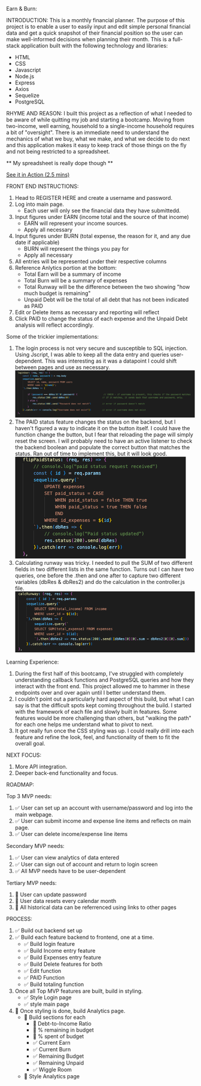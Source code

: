 


Earn & Burn:



INTRODUCTION: This is a monthly financial planner. The purpose of this project is to enable a user to easily input and edit simple personal financial data and get a quick snapshot of their financial position so the user can make well-informed decisions when planning their month. This is a full-stack application built with the following technology and libraries:

- HTML
- CSS
- Javascript
- Node.js
- Express
- Axios
- Sequelize
- PostgreSQL

RHYME AND REASON: I built this project as a reflection of what I needed to be aware of while quitting my job and starting a bootcamp. Moving from two-income, well earning, household to a single-income household requires a bit of "oversight". There is an immediate need to understand the mechanics of what we buy, what we make, and what we decide to do next and this application makes it easy to keep track of those things on the fly and not being restricted to a spreadsheet. 

** My spreadsheet is really dope though **

[See it in Action (2.5 mins)](https://www.loom.com/share/83a8a0c49308483396445cebe7f4ae51?sid=e8816725-972c-44b6-804d-2040df78ed88)

FRONT END INSTRUCTIONS:

1. Head to REGISTER HERE and create a username and password.
2. Log into main page.
    - Each user will only see the financial data they have submittedd.
3. Input figures under EARN (income total and the source of that income)
    - EARN will represent your income sources.
    - Apply all necessary
4. Input figures under BURN (total expense, the reason for it, and any due date if applicable)
    - BURN will represent the things you pay for
    - Apply all necessary
5. All entries will be represented under their respective columns
6. Reference Anlytics portion at the bottom:
    - Total Earn will be a summary of income
    - Total Burn will be a summary of expenses
    - Total Runway will be the difference between the two showing "how much budget is remaining"
    - Unpaid Debt will be the total of all debt that has not been indicated as PAID
7. Edit or Delete items as necessary and reporting will reflect
8. Click PAID to change the status of each expense and the Unpaid Debt analysis will reflect accordingly.

Some of the trickier implementations:
1. The login process is not very secure and susceptible to SQL injection. Using Jscript, I was able to keep all the data entry and queries user-dependent. This was interesting as it was a datapoint I could shift between pages and use as necessary.
![alt text](https://github.com/DROCK707/Earn-Burn_Foundations-Project/blob/main/screenshots/loginQuery.png "login query screentshot")
2. The PAID status feature changes the status on the backend, but I haven't figured a way to indicate it on the button itself. I could have the function change the button, but I fear that reloading the page will simply reset the screen. I will probably need to have an active listener to check the backend boolean and populate the correct button that matches the status. Ran out of time to implement this, but it will look good.
![alt text](https://github.com/DROCK707/Earn-Burn_Foundations-Project/blob/main/screenshots/statusQuery.png "paid status query screentshot")
3. Calculating runway was tricky. I needed to pull the SUM of two different fields in two different lists in the same function. Turns out I can have two queries, one before the .then and one after to capture two different variables (dbRes & dbRes2) and do the calculation in the controller.js file.
![alt text](https://github.com/DROCK707/Earn-Burn_Foundations-Project/blob/main/screenshots/runwayQuery.png "runway query screenshot")


Learning Experience:
1. During the first half of this bootcamp, I've struggled with completely understanding callback functions and PostgreSQL queries and how they interact with the front end. This project allowed me to hammer in these endpoints over and over again until I better understand them.
2. I couldn't point out a particularly hard aspect of this build, but what I can say is that the difficult spots kept coming throughout the build. I started with the framework of each file and slowly built in features. Some features would be more challenging than others, but "walking the path" for each one helps me understand what to pivot to next.
3. It got really fun once the CSS styling was up. I could really drill into each feature and refine the look, feel, and functionality of them to fit the overall goal.

NEXT FOCUS:
1. More API integration.
2. Deeper back-end functionality and focus.





ROADMAP:

Top 3 MVP needs:

1. ✅ User can set up an account with username/password and log into the main webpage.
2. ✅ User can submit income and expense line items and reflects on main page.
3. ✅ User can delete income/expense line items


Secondary MVP needs:

1. ✅ User can view analytics of data entered
2. ✅ User can sign out of account and return to login screen
3. ✅ All MVP needs have to be user-dependent

Tertiary MVP needs:

1. 🚧 User can update password
2. 🚧 User data resets every calendar month
3. 🚧 All historical data can be referrenced using links to other pages


PROCESS:

1. ✅ Build out backend set up
2. ✅ Build each feature backend to frontend, one at a time.
    - ✅ Build login feature
    - ✅ Build Income entry feature
    - ✅ Build Expenses entry feature
    - ✅ Build Delete features for both
    - ✅ Edit function
    - ✅ PAID Function
    - ✅ Build totaling function
3. Once all Top MVP features are built, build in styling.
    - ✅ Style Login page
    - ✅ style main page
4. 🚧 Once styling is done, build Analytics page.
    - 🚧 Build sections for each
        - 🚧 Debt-to-Income Ratio
        - 🚧 % remaining in budget
        - 🚧 % spent of budget
        - ✅ Current Earn
        - ✅ Current Burn
        - ✅ Remaining Budget
        - ✅ Remaining Unpaid
        - ✅ Wiggle Room
    - 🚧 Style Analytics page